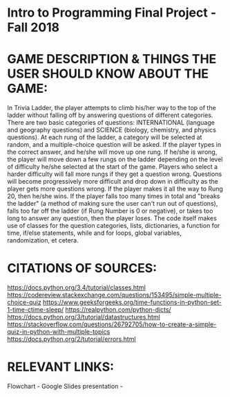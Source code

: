 # Intro to Programming Final Project - Fall 2018

# GAME DESCRIPTION & THINGS THE USER SHOULD KNOW ABOUT THE GAME:
In Trivia Ladder, the player attempts to climb his/her way to the top of the ladder
without falling off by answering questions of different categories. There are two basic
categories of questions: INTERNATIONAL (language and geography questions) and SCIENCE (biology, chemistry,
and physics questions). At each rung of the ladder,
a category will be selected at random, and a multiple-choice question will be asked.
If the player types in the correct answer, and he/she will move up one rung. If he/she is wrong, the player will
move down a few rungs on the ladder depending on the level of difficulty he/she selected at the start of the
game. Players who select a harder difficulty will fall more rungs if they get a question wrong.
Questions will become progressively more difficult and drop down in difficulty as the player gets more questions wrong.
If the player makes it all the way to Rung 20, then he/she wins. If the player falls too many times in total and "breaks the ladder"
(a method of making sure the user can't run out of questions), falls too far off the ladder (if Rung Number is 0 or negative),
or takes too long to answer any question, then the player loses. The code itself makes use of classes for the question categories,
lists, dictionaries, a function for time, if/else statements, while and for loops, global variables, randomization, et cetera.

# CITATIONS OF SOURCES:
https://docs.python.org/3.4/tutorial/classes.html
https://codereview.stackexchange.com/questions/153495/simple-multiple-choice-quiz
https://www.geeksforgeeks.org/time-functions-in-python-set-1-time-ctime-sleep/
https://realpython.com/python-dicts/
https://docs.python.org/3/tutorial/datastructures.html
https://stackoverflow.com/questions/26792705/how-to-create-a-simple-quiz-in-python-with-multiple-topics
https://docs.python.org/2/tutorial/errors.html

# RELEVANT LINKS:
Flowchart -
Google Slides presentation -